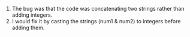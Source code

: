 1. The bug was that the code was concatenating two strings rather than adding integers.
2. I would fix it by casting the strings (num1 & num2) to integers before adding them.
